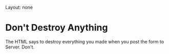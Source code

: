Layout: none

# Don't Destroy Anything

The HTML says to destroy everything you made when you post the form to
Server. Don't.
